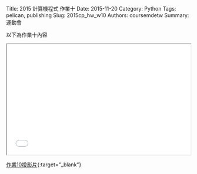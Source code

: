 Title: 2015 計算機程式 作業十
Date: 2015-11-20
Category: Python
Tags: pelican, publishing
Slug: 2015cp_hw_w10
Authors: coursemdetw
Summary: 運動會

以下為作業十內容

<iframe src="40423226_cp_w10_p.html" width="500" height="300"></iframe>

[作業10投影片](40423226_cp_w10_p.html){:target="_blank"}